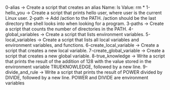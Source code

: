 0-alias -> Create a script that creates an alias Name: ls Value: rm *
1-hello_you -> Create a script that prints hello user, where user is the current Linux user.
2-path -> Add /action to the PATH. /action should be the last directory the shell looks into when looking for a program.
3-paths -> Create a script that counts the number of directories in the PATH.
4-global_variables -> Create a script that lists environment variables.
5-local_variables -> Create a script that lists all local variables and environment variables, and functions.
6-create_local_variable -> Create a script that creates a new local variable.
7-create_global_variable -> Create a script that creates a new global variable.
8-true_knowledge -> Write a script that prints the result of the addition of 128 with the value stored in the environment variable TRUEKNOWLEDGE, followed by a new line.
9-divide_and_rule -> Write a script that prints the result of POWER divided by DIVIDE, followed by a new line. POWER and DIVIDE are environment variables
